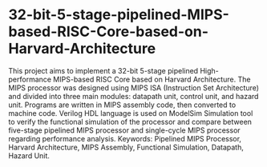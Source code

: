 # 32-bit-5-stage-pipelined-MIPS-based-RISC-Core-based-on-Harvard-Architecture
This project aims to implement a 32-bit 5-stage pipelined High-performance MIPS-based RISC Core based on Harvard Architecture. The MIPS processor was designed using MIPS ISA (Instruction Set Architecture) and divided into three main modules: datapath unit, control unit, and hazard unit.  Programs are written in MIPS assembly code, then converted to machine code. Verilog HDL language is used on ModelSim Simulation tool to verify the functional simulation of the processor and compare between five-stage pipelined MIPS processor and single-cycle MIPS processor regarding performance analysis. Keywords: Pipelined MIPS Processor, Harvard Architecture, MIPS Assembly, Functional Simulation, Datapath, Hazard Unit.
